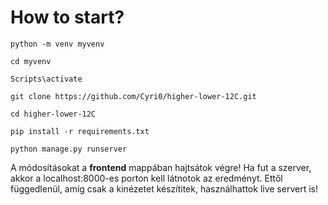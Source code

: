 # How to start?

`python -m venv myvenv`

`cd myvenv`

`Scripts\activate`

`git clone https://github.com/Cyri0/higher-lower-12C.git`

`cd higher-lower-12C`

`pip install -r requirements.txt`

`python manage.py runserver`


A módosításokat a **frontend** mappában hajtsátok végre! Ha fut a szerver, akkor a localhost:8000-es porton kell látnotok az eredményt.
Ettől függedlenül, amíg csak a kinézetet készítitek, használhattok live servert is!
